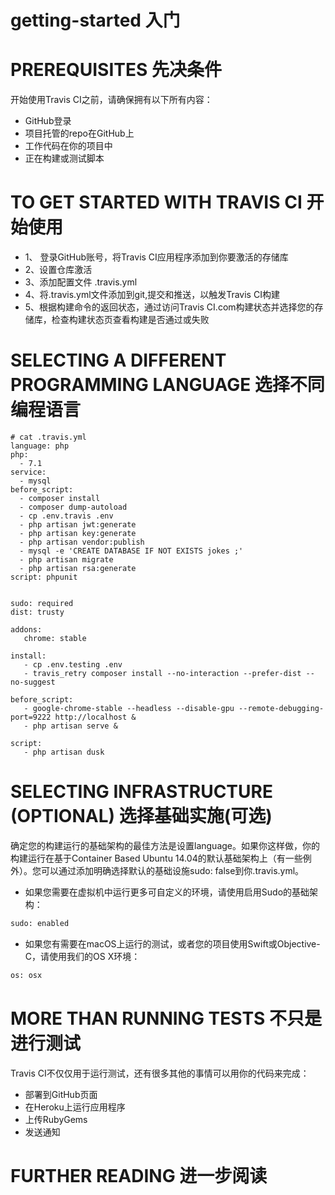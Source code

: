 # getting-started 入门

# PREREQUISITES 先决条件
开始使用Travis CI之前，请确保拥有以下所有内容：
- GitHub登录
- 项目托管的repo在GitHub上
- 工作代码在你的项目中
- 正在构建或测试脚本


# TO GET STARTED WITH TRAVIS CI 开始使用
- 1、 登录GitHub账号，将Travis CI应用程序添加到你要激活的存储库
- 2、设置仓库激活
- 3、添加配置文件 .travis.yml
- 4、将.travis.yml文件添加到git,提交和推送，以触发Travis CI构建
- 5、根据构建命令的返回状态，通过访问Travis CI.com构建状态并选择您的存储库，检查构建状态页查看构建是否通过或失败

# SELECTING A DIFFERENT PROGRAMMING LANGUAGE 选择不同编程语言
```
# cat .travis.yml
language: php
php:
  - 7.1
service:
  - mysql
before_script:
  - composer install
  - composer dump-autoload
  - cp .env.travis .env
  - php artisan jwt:generate
  - php artisan key:generate
  - php artisan vendor:publish
  - mysql -e 'CREATE DATABASE IF NOT EXISTS jokes ;'
  - php artisan migrate
  - php artisan rsa:generate
script: phpunit


sudo: required
dist: trusty

addons:
   chrome: stable

install:
   - cp .env.testing .env
   - travis_retry composer install --no-interaction --prefer-dist --no-suggest

before_script:
   - google-chrome-stable --headless --disable-gpu --remote-debugging-port=9222 http://localhost &
   - php artisan serve &

script:
   - php artisan dusk
```
# SELECTING INFRASTRUCTURE (OPTIONAL) 选择基础实施(可选)
确定您的构建运行的基础架构的最佳方法是设置language。如果你这样做，你的构建运行在基于Container Based Ubuntu 14.04的默认基础架构上（有一些例外）。您可以通过添加明确选择默认的基础设施sudo: false到你.travis.yml。

- 如果您需要在虚拟机中运行更多可自定义的环境，请使用启用Sudo的基础架构：
``` bash
sudo: enabled
```
- 如果您有需要在macOS上运行的测试，或者您的项目使用Swift或Objective-C，请使用我们的OS X环境：
``` bash
os: osx
```

# MORE THAN RUNNING TESTS 不只是进行测试
Travis CI不仅仅用于运行测试，还有很多其他的事情可以用你的代码来完成：
- 部署到GitHub页面
- 在Heroku上运行应用程序
- 上传RubyGems
- 发送通知

# FURTHER READING 进一步阅读
